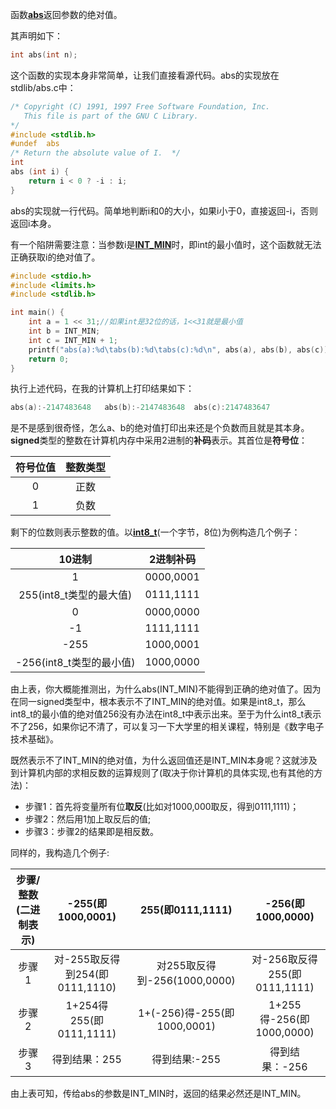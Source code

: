 函数[**abs**](http://www.cplusplus.com/reference/cstdlib/abs/)返回参数的绝对值。

其声明如下：

```c
int abs(int n);
```

这个函数的实现本身非常简单，让我们直接看源代码。abs的实现放在stdlib/abs.c中：

```c
/* Copyright (C) 1991, 1997 Free Software Foundation, Inc.
   This file is part of the GNU C Library.
*/
#include <stdlib.h>
#undef	abs
/* Return the absolute value of I.  */
int 
abs (int i) {
    return i < 0 ? -i : i;
}
```

abs的实现就一行代码。简单地判断i和0的大小，如果i小于0，直接返回-i，否则返回i本身。

有一个陷阱需要注意：当参数i是[**INT_MIN**](http://www.cplusplus.com/reference/climits/)时，即int的最小值时，这个函数就无法正确获取i的绝对值了。

```c
#include <stdio.h>
#include <limits.h>
#include <stdlib.h>

int main() {
    int a = 1 << 31;//如果int是32位的话，1<<31就是最小值
    int b = INT_MIN;
    int c = INT_MIN + 1;
    printf("abs(a):%d\tabs(b):%d\tabs(c):%d\n", abs(a), abs(b), abs(c));
    return 0;
}
```

执行上述代码，在我的计算机上打印结果如下：

```c
abs(a):-2147483648   abs(b):-2147483648  abs(c):2147483647
```

是不是感到很奇怪，怎么a、b的绝对值打印出来还是个负数而且就是其本身。**signed**类型的整数在计算机内存中采用2进制的**补码**表示。其首位是**符号位**：

| 符号位值 | 整数类型 |
| :------: | :------: |
|    0     |   正数   |
|    1     |   负数   |

剩下的位数则表示整数的值。以[**int8_t**](http://www.cplusplus.com/reference/cstdint/)(一个字节，8位)为例构造几个例子：

|          10进制          | 2进制补码 |
| :----------------------: | :-------: |
|            1             | 0000,0001 |
| 255(int8_t类型的最大值)  | 0111,1111 |
|            0             | 0000,0000 |
|            -1            | 1111,1111 |
|           -255           | 1000,0001 |
| -256(int8_t类型的最小值) | 1000,0000 |

由上表，你大概能推测出，为什么abs(INT_MIN)不能得到正确的绝对值了。因为在同一signed类型中，根本表示不了INT_MIN的绝对值。如果是int8_t，那么int8_t的最小值的绝对值256没有办法在int8_t中表示出来。至于为什么int8_t表示不了256，如果你记不清了，可以复习一下大学里的相关课程，特别是《数字电子技术基础》。

既然表示不了INT_MIN的绝对值，为什么返回值还是INT_MIN本身呢？这就涉及到计算机内部的求相反数的运算规则了(取决于你计算机的具体实现,也有其他的方法)：

+ 步骤1：首先将变量所有位**取反**(比如对1000,000取反，得到0111,1111)；
+ 步骤2：然后用1加上取反后的值;
+ 步骤3：步骤2的结果即是相反数。

同样的，我构造几个例子:

| 步骤/整数(二进制表示) |       -255(即1000,0001)        |       255(即0111,1111)       |      -256(即1000,0000)       |
| :-------------------: | :----------------------------: | :--------------------------: | :--------------------------: |
|         步骤1         | 对-255取反得到254(即0111,1110) | 对255取反得到-256(1000,0000) | 对-256取反得255(即0111,1111) |
|         步骤2         |    1+254得255(即0111,1111)     | 1+(-256)得-255(即1000,0001)  |   1+255得-256(即1000,0000)   |
|         步骤3         |         得到结果：255          |        得到结果:-255         |        得到结果：-256        |

由上表可知，传给abs的参数是INT_MIN时，返回的结果必然还是INT_MIN。